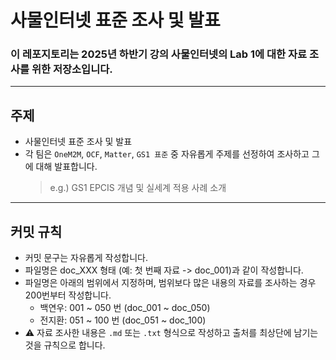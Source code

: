# 사물인터넷 표준 조사 및 발표

### 이 레포지토리는 2025년 하반기 강의 **사물인터넷**의 Lab 1에 대한 자료 조사를 위한 저장소입니다.

---

## 주제
- 사물인터넷 표준 조사 및 발표
- 각 팀은 `OneM2M`, `OCF`, `Matter`, `GS1 표준` 중 자유롭게 주제를 선정하여 조사하고 그에 대해 발표합니다.
  > e.g.) GS1 EPCIS 개념 및 실세계 적용 사례 소개

---

## 커밋 규칙
- 커밋 문구는 자유롭게 작성합니다.
- 파일명은 doc_XXX 형태 (예: 첫 번째 자료 -> doc_001)과 같이 작성합니다.
- 파일명은 아래의 범위에서 지정하며, 범위보다 많은 내용의 자료를 조사하는 경우 200번부터 작성합니다.
  - 백연우: 001 ~ 050 번 (doc_001 ~ doc_050)
  - 전지환: 051 ~ 100 번 (doc_051 ~ doc_100)
- ⚠️ 자료 조사한 내용은 `.md` 또는 `.txt` 형식으로 작성하고 출처를 최상단에 남기는 것을 규칙으로 합니다.
